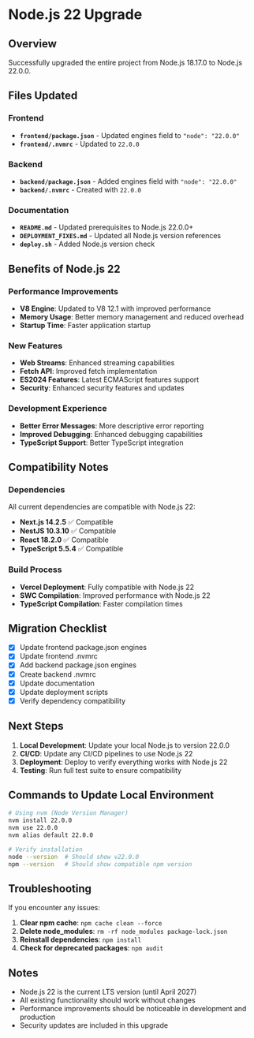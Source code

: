 # Node.js 22 Upgrade

## Overview

Successfully upgraded the entire project from Node.js 18.17.0 to Node.js 22.0.0.

## Files Updated

### Frontend
- **`frontend/package.json`** - Updated engines field to `"node": "22.0.0"`
- **`frontend/.nvmrc`** - Updated to `22.0.0`

### Backend
- **`backend/package.json`** - Added engines field with `"node": "22.0.0"`
- **`backend/.nvmrc`** - Created with `22.0.0`

### Documentation
- **`README.md`** - Updated prerequisites to Node.js 22.0.0+
- **`DEPLOYMENT_FIXES.md`** - Updated all Node.js version references
- **`deploy.sh`** - Added Node.js version check

## Benefits of Node.js 22

### Performance Improvements
- **V8 Engine**: Updated to V8 12.1 with improved performance
- **Memory Usage**: Better memory management and reduced overhead
- **Startup Time**: Faster application startup

### New Features
- **Web Streams**: Enhanced streaming capabilities
- **Fetch API**: Improved fetch implementation
- **ES2024 Features**: Latest ECMAScript features support
- **Security**: Enhanced security features and updates

### Development Experience
- **Better Error Messages**: More descriptive error reporting
- **Improved Debugging**: Enhanced debugging capabilities
- **TypeScript Support**: Better TypeScript integration

## Compatibility Notes

### Dependencies
All current dependencies are compatible with Node.js 22:
- **Next.js 14.2.5** ✅ Compatible
- **NestJS 10.3.10** ✅ Compatible
- **React 18.2.0** ✅ Compatible
- **TypeScript 5.5.4** ✅ Compatible

### Build Process
- **Vercel Deployment**: Fully compatible with Node.js 22
- **SWC Compilation**: Improved performance with Node.js 22
- **TypeScript Compilation**: Faster compilation times

## Migration Checklist

- [x] Update frontend package.json engines
- [x] Update frontend .nvmrc
- [x] Add backend package.json engines
- [x] Create backend .nvmrc
- [x] Update documentation
- [x] Update deployment scripts
- [x] Verify dependency compatibility

## Next Steps

1. **Local Development**: Update your local Node.js to version 22.0.0
2. **CI/CD**: Update any CI/CD pipelines to use Node.js 22
3. **Deployment**: Deploy to verify everything works with Node.js 22
4. **Testing**: Run full test suite to ensure compatibility

## Commands to Update Local Environment

```bash
# Using nvm (Node Version Manager)
nvm install 22.0.0
nvm use 22.0.0
nvm alias default 22.0.0

# Verify installation
node --version  # Should show v22.0.0
npm --version   # Should show compatible npm version
```

## Troubleshooting

If you encounter any issues:

1. **Clear npm cache**: `npm cache clean --force`
2. **Delete node_modules**: `rm -rf node_modules package-lock.json`
3. **Reinstall dependencies**: `npm install`
4. **Check for deprecated packages**: `npm audit`

## Notes

- Node.js 22 is the current LTS version (until April 2027)
- All existing functionality should work without changes
- Performance improvements should be noticeable in development and production
- Security updates are included in this upgrade
